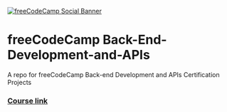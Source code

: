 [![freeCodeCamp Social Banner](https://cdn.freecodecamp.org/platform/universal/fcc_banner_new.png)](https://www.freecodecamp.org/learn/back-end-development-and-apis)

# freeCodeCamp Back-End-Development-and-APIs
A repo for freeCodeCamp Back-end Development and APIs Certification Projects

### [Course link](https://www.freecodecamp.org/learn/back-end-development-and-apis)